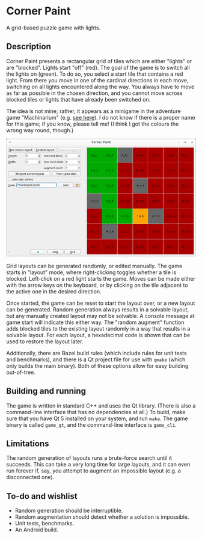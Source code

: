 # Corner Paint

A grid-based puzzle game with lights.

## Description

Corner Paint presents a rectangular grid of tiles which are either "lights" or
are "blocked". Lights start "off" (red). The goal of the game is to switch all
the lights on (green). To do so, you select a start tile that contains a red
light. From there you move in one of the cardinal directions in each move,
switching on all lights encountered along the way. You always have to move as
far as possible in the chosen direction, and you cannot move across blocked
tiles or lights that have already been switched on.

The idea is not mine; rather, it appears as a minigame in the adventure game
"Machinarium" (e.g. [see
here](https://machinarium.fandom.com/wiki/Glasshouse_Control_Box_Puzzle)). I do
not know if there is a proper name for this game; if you know, please tell me!
(I think I got the colours the wrong way round, though.)

![Screenshot](screenshot.png)

Grid layouts can be generated randomly, or edited manually. The game starts in
"layout" mode, where right-clicking toggles whether a tile is blocked.
Left-click on a red light starts the game. Moves can be made either with the
arrow keys on the keyboard, or by clicking on the tile adjacent to the active
one in the desired direction.

Once started, the game can be reset to start the layout over, or a new layout
can be generated. Random generation always results in a solvable layout, but any
manually created layout may not be solvable. A console message at game start
will indicate this either way. The "random augment" function adds blocked tiles
to the existing layout randomly in a way that results in a solvable layout. For
each layout, a hexadecimal code is shown that can be used to restore the layout
later.

Additionally, there are Bazel build rules (which include rules for unit tests
and benchmarks), and there is a Qt project file for use with `qmake` (which only
builds the main binary). Both of these options allow for easy building
out-of-tree.

## Building and running

The game is written in standard C++ and uses the Qt library. (There is also a
command-line interface that has no dependencies at all.) To build, make sure
that you have Qt 5 installed on your system, and run `make`. The game binary is
called `game_qt`, and the command-line interface is `game_cli`.

## Limitations

The random generation of layouts runs a brute-force search until it succeeds.
This can take a very long time for large layouts, and it can even run forever
if, say, you attempt to augment an impossible layout (e.g. a disconnected one).

## To-do and wishlist

*   Random generation should be interruptible.
*   Random augmentation should detect whether a solution is impossible.
*   Unit tests, benchmarks.
*   An Android build.
